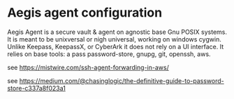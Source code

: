 # Aegis agent configuration

Aegis Agent is a secure vault & agent on agnostic base Gnu POSIX systems.
It is meant to be unixversal or nigh universal, working on windows cygwin. 
Unlike Keepass, KeepassX, or CyberArk it does not rely on a UI interface.
It relies on base tools: a pass password-store, gnupg, git, openssh, aws.

see https://mistwire.com/ssh-agent-forwarding-in-aws/

see https://medium.com/@chasinglogic/the-definitive-guide-to-password-store-c337a8f023a1
